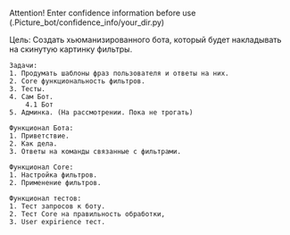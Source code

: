 Attention!
Enter confidence information before use (.Picture_bot/confidence_info/your_dir.py)

Цель: Создать хьюманизированного бота, который будет накладывать на скинутую картинку фильтры.
~~~
Задачи:
1. Продумать шаблоны фраз пользователя и ответы на них.
2. Core функциональность фильтров.
3. Тесты.
4. Сам Бот.
    4.1 Бот
5. Админка. (На рассмотрении. Пока не трогать)

Функционал Бота:
1. Приветствие.
2. Как дела.
3. Ответы на команды связанные с фильтрами.

Функционал Core:
1. Настройка фильтров.
2. Применение фильтров.

Функционал тестов:
1. Тест запросов к боту.
2. Тест Core на правильность обработки,
3. User expirience тест.
~~~
